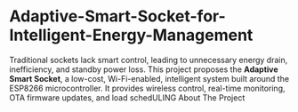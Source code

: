 # Adaptive-Smart-Socket-for-Intelligent-Energy-Management
Traditional sockets lack smart control, leading to unnecessary energy drain, inefficiency, and standby power loss. This project proposes the **Adaptive Smart Socket**, a low-cost, Wi-Fi-enabled, intelligent system built around the ESP8266 microcontroller. It provides wireless control, real-time monitoring, OTA firmware updates, and load schedULING
About The Project
